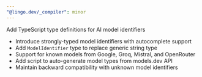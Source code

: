 ```yaml
---
"@lingo.dev/_compiler": minor
---
```


Add TypeScript type definitions for AI model identifiers

- Introduce strongly-typed model identifiers with autocomplete support
- Add `ModelIdentifier` type to replace generic string type
- Support for known models from Google, Groq, Mistral, and OpenRouter
- Add script to auto-generate model types from models.dev API
- Maintain backward compatibility with unknown model identifiers